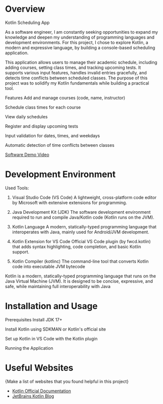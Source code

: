# Overview
Kotlin Scheduling App 


As a software engineer, I am constantly seeking opportunities to expand my knowledge and deepen my understanding of programming languages and development environments. For this project, I chose to explore Kotlin, a modern and expressive language, by building a console-based scheduling application.

This application allows users to manage their academic schedule, including adding courses, setting class times, and tracking upcoming tests. It supports various input features, handles invalid entries gracefully, and detects time conflicts between scheduled classes. The purpose of this project was to solidify my Kotlin fundamentals while building a practical tool.

Features
Add and manage courses (code, name, instructor)

Schedule class times for each course

View daily schedules

Register and display upcoming tests

Input validation for dates, times, and weekdays

Automatic detection of time conflicts between classes

[Software Demo Video](https://youtu.be/06QHV9lP5vU)

# Development Environment

Used Tools:
1. Visual Studio Code (VS Code)
A lightweight, cross-platform code editor by Microsoft with extensive extensions for programming.

2. Java Development Kit (JDK)
The software development environment required to run and compile Java/Kotlin code (Kotlin runs on the JVM).

3. Kotlin Language
A modern, statically-typed programming language that interoperates with Java, mainly used for Android/JVM development.

4. Kotlin Extension for VS Code
Official VS Code plugin (by fwcd.kotlin) that adds syntax highlighting, code completion, and basic Kotlin support.

5. Kotlin Compiler (kotlinc)
The command-line tool that converts Kotlin code into executable JVM bytecode

Kotlin is a modern, statically-typed programming language that runs on the Java Virtual Machine (JVM). It is designed to be concise, expressive, and safe, while maintaining full interoperability with Java


# Installation and Usage
Prerequisites
Install JDK 17+

Install Kotlin using SDKMAN or Kotlin's official site

Set up Kotlin in VS Code with the Kotlin plugin

Running the Application

# Useful Websites

{Make a list of websites that you found helpful in this project}
* [Kotlin Official Documentation](https://kotlinlang.org/)
* [JetBrains Kotlin Blog](https://blog.jetbrains.com/kotlin/)